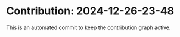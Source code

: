 # Contribution: 2024-12-26-23-48
This is an automated commit to keep the contribution graph active.
